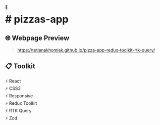 <p style="font-size:12px;">📌</p> <span style="font-size:32px;"><b># pizzas-app</b></span>

## 🌐 Webpage Preview 
> https://tetianakhomiak.github.io/pizza-app-redux-toolkit-rtk-query/

 ## 📋 Toolkit                                                                                                                                                       
 ⚡️ React                                                                                                                                                                                                                                                                                                                                
 ⚡️ CSS3                   
 ⚡️ Responsive                                                                                                                                                          
 ⚡️ Redux Toolkit                                                                                                                                                        
 ⚡️ RTK Query                                                                                                                                                        
 ⚡️ Zod
